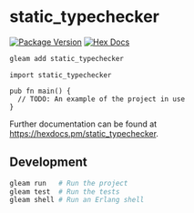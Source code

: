# static_typechecker

[![Package Version](https://img.shields.io/hexpm/v/static_typechecker)](https://hex.pm/packages/static_typechecker)
[![Hex Docs](https://img.shields.io/badge/hex-docs-ffaff3)](https://hexdocs.pm/static_typechecker/)

```sh
gleam add static_typechecker
```
```gleam
import static_typechecker

pub fn main() {
  // TODO: An example of the project in use
}
```

Further documentation can be found at <https://hexdocs.pm/static_typechecker>.

## Development

```sh
gleam run   # Run the project
gleam test  # Run the tests
gleam shell # Run an Erlang shell
```
